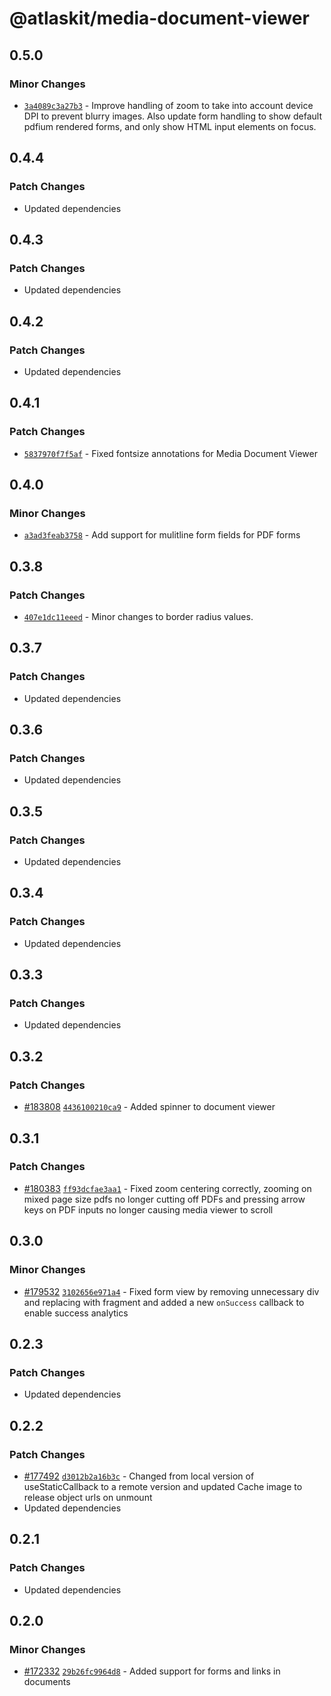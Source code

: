 # @atlaskit/media-document-viewer

## 0.5.0

### Minor Changes

- [`3a4089c3a27b3`](https://bitbucket.org/atlassian/atlassian-frontend-monorepo/commits/3a4089c3a27b3) -
  Improve handling of zoom to take into account device DPI to prevent blurry images. Also update
  form handling to show default pdfium rendered forms, and only show HTML input elements on focus.

## 0.4.4

### Patch Changes

- Updated dependencies

## 0.4.3

### Patch Changes

- Updated dependencies

## 0.4.2

### Patch Changes

- Updated dependencies

## 0.4.1

### Patch Changes

- [`5837970f7f5af`](https://bitbucket.org/atlassian/atlassian-frontend-monorepo/commits/5837970f7f5af) -
  Fixed fontsize annotations for Media Document Viewer

## 0.4.0

### Minor Changes

- [`a3ad3feab3758`](https://bitbucket.org/atlassian/atlassian-frontend-monorepo/commits/a3ad3feab3758) -
  Add support for mulitline form fields for PDF forms

## 0.3.8

### Patch Changes

- [`407e1dc11eeed`](https://bitbucket.org/atlassian/atlassian-frontend-monorepo/commits/407e1dc11eeed) -
  Minor changes to border radius values.

## 0.3.7

### Patch Changes

- Updated dependencies

## 0.3.6

### Patch Changes

- Updated dependencies

## 0.3.5

### Patch Changes

- Updated dependencies

## 0.3.4

### Patch Changes

- Updated dependencies

## 0.3.3

### Patch Changes

- Updated dependencies

## 0.3.2

### Patch Changes

- [#183808](https://bitbucket.org/atlassian/atlassian-frontend-monorepo/pull-requests/183808)
  [`4436100210ca9`](https://bitbucket.org/atlassian/atlassian-frontend-monorepo/commits/4436100210ca9) -
  Added spinner to document viewer

## 0.3.1

### Patch Changes

- [#180383](https://bitbucket.org/atlassian/atlassian-frontend-monorepo/pull-requests/180383)
  [`ff93dcfae3aa1`](https://bitbucket.org/atlassian/atlassian-frontend-monorepo/commits/ff93dcfae3aa1) -
  Fixed zoom centering correctly, zooming on mixed page size pdfs no longer cutting off PDFs and
  pressing arrow keys on PDF inputs no longer causing media viewer to scroll

## 0.3.0

### Minor Changes

- [#179532](https://bitbucket.org/atlassian/atlassian-frontend-monorepo/pull-requests/179532)
  [`3102656e971a4`](https://bitbucket.org/atlassian/atlassian-frontend-monorepo/commits/3102656e971a4) -
  Fixed form view by removing unnecessary div and replacing with fragment and added a new
  `onSuccess` callback to enable success analytics

## 0.2.3

### Patch Changes

- Updated dependencies

## 0.2.2

### Patch Changes

- [#177492](https://bitbucket.org/atlassian/atlassian-frontend-monorepo/pull-requests/177492)
  [`d3012b2a16b3c`](https://bitbucket.org/atlassian/atlassian-frontend-monorepo/commits/d3012b2a16b3c) -
  Changed from local version of useStaticCallback to a remote version and updated Cache image to
  release object urls on unmount
- Updated dependencies

## 0.2.1

### Patch Changes

- Updated dependencies

## 0.2.0

### Minor Changes

- [#172332](https://bitbucket.org/atlassian/atlassian-frontend-monorepo/pull-requests/172332)
  [`29b26fc9964d8`](https://bitbucket.org/atlassian/atlassian-frontend-monorepo/commits/29b26fc9964d8) -
  Added support for forms and links in documents
